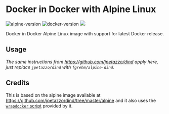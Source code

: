 # Docker in Docker with Alpine Linux

![alpine-version](https://img.shields.io/badge/gliderlabs%2Falpine-3.2-green.svg) ![docker-version](https://img.shields.io/badge/docker-1.7.1-green.svg) [![](https://badge.imagelayers.io/fgrehm/alpine-dind:latest.svg)](https://imagelayers.io/?images=fgrehm/alpine-dind:latest 'Get your own badge on imagelayers.io')

Docker in Docker Alpine Linux image with support for latest Docker release.


## Usage

_The same instructions from https://github.com/jpetazzo/dind apply here, just
replace `jpetazzo/dind` with `fgrehm/alpine-dind`._


## Credits

This is based on the alpine image available at https://github.com/jpetazzo/dind/tree/master/alpine
and it also uses the [`wrapdocker` script](https://github.com/jpetazzo/dind/blob/master/wrapdocker)
provided by it.
